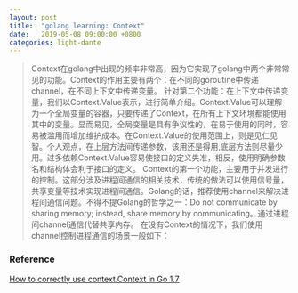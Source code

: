 ```yaml
---
layout: post
title:  "golang learning: Context"
date:   2019-05-08 09:00:00 +0800
categories: light-dante
---
```

>Context在golang中出现的频率非常高，因为它实现了golang中两个非常常见的功能。Context的作用主要有两个：在不同的goroutine中传递channel，在不同上下文中传递变量。
针对第二个功能：在上下文中传递变量，我们以Context.Value表示，进行简单介绍。Context.Value可以理解为一个全局变量的容器，只要传递了Context，在所有上下文环境都能使用其中的变量。显而易见，全局变量是具有争议性的，在易于使用的同时，容易被滥用而增加维护成本。在Context.Value的使用范围上，则是见仁见智。个人观点，在上层方法间传递参数，该用还是得用,底层方法则尽量少用。过多依赖Context.Value容易使接口的定义失准，相反，使用明确参数名和结构体会利于接口的定义。
Context的第一个功能，主要用于并发进行的控制。这部分涉及进程间通信的相关技术，传统的做法可以使用信号量，共享变量等技术实现进程间通信。Golang的话，推荐使用channel来解决进程间通信问题。不得不提Golang的哲学之一：Do not communicate by sharing memory; instead, share memory by communicating。通过进程间channel通信代替共享内存。
在没有Context的情况下，我们使用channel控制进程通信的场景一般如下：


### Reference
[How to correctly use context.Context in Go 1.7](https://medium.com/@cep21/how-to-correctly-use-context-context-in-go-1-7-8f2c0fafdf39)
